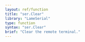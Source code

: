 ```yaml
---
layout: ref/function
title: "ser.Clear"
library: "LameSerial"
type: function
syntax: "ser.Clear"
brief: "Clear the remote terminal."
---
```



